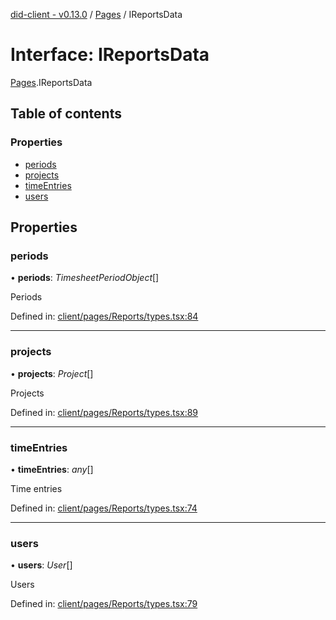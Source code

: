 [did-client - v0.13.0](../README.md) / [Pages](../modules/pages.md) / IReportsData

# Interface: IReportsData

[Pages](../modules/pages.md).IReportsData

## Table of contents

### Properties

- [periods](pages.ireportsdata.md#periods)
- [projects](pages.ireportsdata.md#projects)
- [timeEntries](pages.ireportsdata.md#timeentries)
- [users](pages.ireportsdata.md#users)

## Properties

### periods

• **periods**: *TimesheetPeriodObject*[]

Periods

Defined in: [client/pages/Reports/types.tsx:84](https://github.com/Puzzlepart/did/blob/dev/client/pages/Reports/types.tsx#L84)

___

### projects

• **projects**: *Project*[]

Projects

Defined in: [client/pages/Reports/types.tsx:89](https://github.com/Puzzlepart/did/blob/dev/client/pages/Reports/types.tsx#L89)

___

### timeEntries

• **timeEntries**: *any*[]

Time entries

Defined in: [client/pages/Reports/types.tsx:74](https://github.com/Puzzlepart/did/blob/dev/client/pages/Reports/types.tsx#L74)

___

### users

• **users**: *User*[]

Users

Defined in: [client/pages/Reports/types.tsx:79](https://github.com/Puzzlepart/did/blob/dev/client/pages/Reports/types.tsx#L79)
